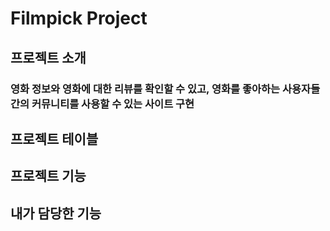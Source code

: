 # Filmpick Project

## 프로젝트 소개

### 영화 정보와 영화에 대한 리뷰를 확인할 수 있고, 영화를 좋아하는 사용자들 간의 커뮤니티를 사용할 수 있는 사이트 구현

## 프로젝트 테이블

## 프로젝트 기능

## 내가 담당한 기능
